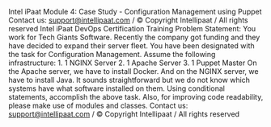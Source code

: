 Intel iPaat Module 4: Case Study - Configuration Management using Puppet Contact us: support@intellipaat.com / © Copyright Intellipaat / All rights reserved Intel iPaat DevOps Certification Training Problem Statement: You work for Tech Giants Software. Recently the company got funding and they have decided to expand their server fleet. You have been designated with the task for Configuration Management. Assume the following infrastructure: 1. 1 NGINX Server 2. 1 Apache Server 3. 1 Puppet Master On the Apache server, we have to install Docker. And on the NGINX server, we have to install Java. It sounds straightforward but we do not know which systems have what software installed on them. Using conditional statements, accomplish the above task. Also, for improving code readability, please make use of modules and classes. Contact us: support@intellipaat.com / © Copyright Intellipaat / All rights reserved